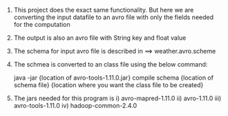 1) This project does the exact same functionality. But here we are converting the input datafile to an avro file with only the fields needed for the computation

2) The output is also an avro file with String key and float value

3) The schema for input avro file is described in ==> weather.avro.scheme

4) The schmea is converted to an class file using the below command:

   java -jar {location of avro-tools-1.11.0.jar} compile schema {location of schema file} {location where you want the class file to be created}
   
   
5) The jars needed for this program is 
      i) avro-mapred-1.11.0
		ii) avro-1.11.0
		iii) avro-tools-1.11.0
		iv) hadoop-common-2.4.0
  
